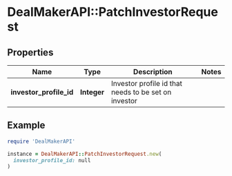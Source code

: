 # DealMakerAPI::PatchInvestorRequest

## Properties

| Name | Type | Description | Notes |
| ---- | ---- | ----------- | ----- |
| **investor_profile_id** | **Integer** | Investor profile id that needs to be set on investor |  |

## Example

```ruby
require 'DealMakerAPI'

instance = DealMakerAPI::PatchInvestorRequest.new(
  investor_profile_id: null
)
```


